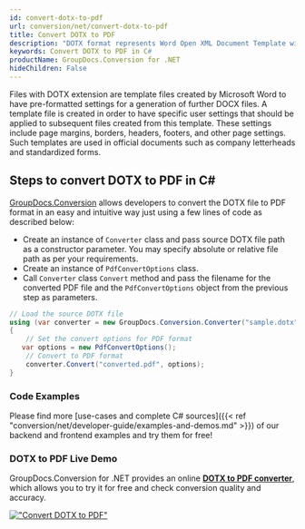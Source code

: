 ```yaml
---
id: convert-dotx-to-pdf
url: conversion/net/convert-dotx-to-pdf
title: Convert DOTX to PDF
description: "DOTX format represents Word Open XML Document Template with .dotx extension. Learn how to convert DOTX to PDF file programmatically in C# language using GroupDocs.Conversion for .NET library."
keywords: Convert DOTX to PDF in C#
productName: GroupDocs.Conversion for .NET
hideChildren: False
---
```


Files with DOTX extension are template files created by Microsoft Word to have pre-formatted settings for a generation of further DOCX files. A template file is created in order to have specific user settings that should be applied to subsequent files created from this template. These settings include page margins, borders, headers, footers, and other page settings. Such templates are used in official documents such as company letterheads and standardized forms.

## Steps to convert DOTX to PDF in C#

[GroupDocs.Conversion](https://products.groupdocs.com/conversion/net) allows developers to convert the DOTX file to PDF format in an easy and intuitive way just using a few lines of code as described below:

* Create an instance of `Converter` class and pass source DOTX file path as a constructor parameter. You may specify absolute or relative file path as per your requirements. 
* Create an instance of `PdfConvertOptions` class.
* Call `Converter` class `Convert` method and pass the filename for the converted PDF file and the `PdfConvertOptions` object from the previous step as parameters.

```csharp
// Load the source DOTX file
using (var converter = new GroupDocs.Conversion.Converter("sample.dotx"))
{
    // Set the convert options for PDF format
   var options = new PdfConvertOptions();
    // Convert to PDF format
    converter.Convert("converted.pdf", options);
}
```

### Code Examples

Please find more [use-cases and complete C# sources]({{< ref "conversion/net/developer-guide/examples-and-demos.md" >}}) of our backend and frontend examples and try them for free!

### DOTX to PDF Live Demo

GroupDocs.Conversion for .NET provides an online [**DOTX to PDF converter**](https://products.groupdocs.app/conversion/dotx-to-pdf), which allows you to try it for free and check conversion quality and accuracy.

[!["Convert DOTX to PDF"](conversion/net/images/convert-to-pdf/convert-dotx-to-pdf.png)](https://products.groupdocs.app/conversion/dotx-to-pdf)